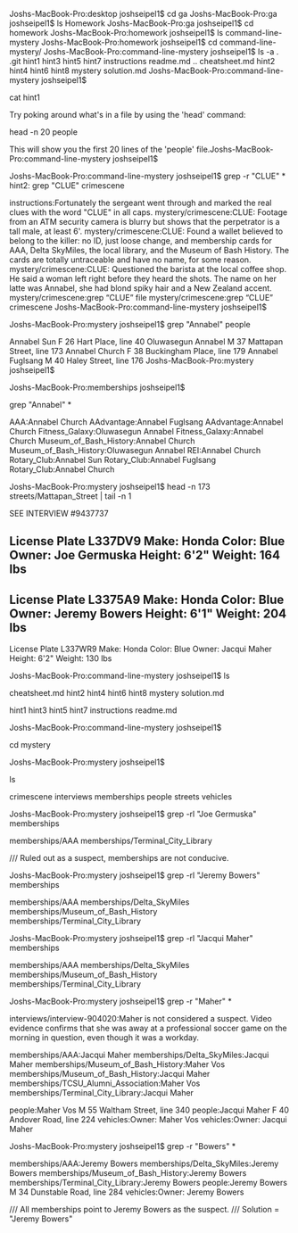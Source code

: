 Joshs-MacBook-Pro:desktop joshseipel1$ cd ga
Joshs-MacBook-Pro:ga joshseipel1$ ls
Homework
Joshs-MacBook-Pro:ga joshseipel1$ cd homework
Joshs-MacBook-Pro:homework joshseipel1$ ls
command-line-mystery
Joshs-MacBook-Pro:homework joshseipel1$ cd command-line-mystery/
Joshs-MacBook-Pro:command-line-mystery joshseipel1$ ls -a
.   .git    hint1   hint3   hint5   hint7   instructions  readme.md
..    cheatsheet.md hint2   hint4   hint6   hint8   mystery   solution.md
Joshs-MacBook-Pro:command-line-mystery joshseipel1$

cat hint1

Try poking around what's in a file by using the 'head' command:

  head -n 20 people

This will show you the first 20 lines of the 'people' file.Joshs-MacBook-Pro:command-line-mystery joshseipel1$



Joshs-MacBook-Pro:command-line-mystery joshseipel1$ grep -r "CLUE" *
hint2:
 grep "CLUE" crimescene

instructions:Fortunately the sergeant went through and marked the real clues with the word "CLUE" in all caps.
mystery/crimescene:CLUE: Footage from an ATM security camera is blurry but shows that the perpetrator is a tall male, at least 6'.
mystery/crimescene:CLUE: Found a wallet believed to belong to the killer: no ID, just loose change, and membership cards for AAA, Delta SkyMiles, the local library, and the Museum of Bash History. The cards are totally untraceable and have no name, for some reason.
mystery/crimescene:CLUE: Questioned the barista at the local coffee shop. He said a woman left right before they heard the shots. The name on her latte was Annabel, she had blond spiky hair and a New Zealand accent.
mystery/crimescene:grep “CLUE” file
mystery/crimescene:grep “CLUE” crimescene
Joshs-MacBook-Pro:command-line-mystery joshseipel1$

Joshs-MacBook-Pro:mystery joshseipel1$
grep "Annabel" people

Annabel Sun F 26  Hart Place, line 40
Oluwasegun Annabel  M 37  Mattapan Street, line 173
Annabel Church  F 38  Buckingham Place, line 179
Annabel Fuglsang  M 40  Haley Street, line 176
Joshs-MacBook-Pro:mystery joshseipel1$

Joshs-MacBook-Pro:memberships joshseipel1$

grep "Annabel" *

AAA:Annabel Church
AAdvantage:Annabel Fuglsang
AAdvantage:Annabel Church
Fitness_Galaxy:Oluwasegun Annabel
Fitness_Galaxy:Annabel Church
Museum_of_Bash_History:Annabel Church
Museum_of_Bash_History:Oluwasegun Annabel
REI:Annabel Church
Rotary_Club:Annabel Sun
Rotary_Club:Annabel Fuglsang
Rotary_Club:Annabel Church



Joshs-MacBook-Pro:mystery joshseipel1$
head -n 173 streets/Mattapan_Street | tail -n 1

SEE INTERVIEW #9437737


License Plate L337DV9
Make: Honda
Color: Blue
Owner: Joe Germuska
Height: 6'2"
Weight: 164 lbs
--

License Plate L3375A9
Make: Honda
Color: Blue
Owner: Jeremy Bowers
Height: 6'1"
Weight: 204 lbs
--

License Plate L337WR9
Make: Honda
Color: Blue
Owner: Jacqui Maher
Height: 6'2"
Weight: 130 lbs


Joshs-MacBook-Pro:command-line-mystery joshseipel1$
ls

cheatsheet.md hint2   hint4   hint6   hint8   mystery   solution.md

hint1   hint3   hint5   hint7   instructions  readme.md

Joshs-MacBook-Pro:command-line-mystery joshseipel1$

cd mystery

Joshs-MacBook-Pro:mystery joshseipel1$

ls

crimescene  interviews  memberships people    streets   vehicles



Joshs-MacBook-Pro:mystery joshseipel1$
grep -rl "Joe Germuska" memberships

memberships/AAA
memberships/Terminal_City_Library

/// Ruled out as a suspect, memberships are not conducive.

Joshs-MacBook-Pro:mystery joshseipel1$
grep -rl "Jeremy Bowers" memberships

memberships/AAA
memberships/Delta_SkyMiles
memberships/Museum_of_Bash_History
memberships/Terminal_City_Library

Joshs-MacBook-Pro:mystery joshseipel1$
grep -rl "Jacqui Maher" memberships

memberships/AAA
memberships/Delta_SkyMiles
memberships/Museum_of_Bash_History
memberships/Terminal_City_Library

Joshs-MacBook-Pro:mystery joshseipel1$
grep -r "Maher" *

interviews/interview-904020:Maher is not considered a suspect.
Video evidence confirms that she was away at a professional soccer game
on the morning in question, even though it was a workday.

memberships/AAA:Jacqui Maher
memberships/Delta_SkyMiles:Jacqui Maher
memberships/Museum_of_Bash_History:Maher Vos
memberships/Museum_of_Bash_History:Jacqui Maher
memberships/TCSU_Alumni_Association:Maher Vos
memberships/Terminal_City_Library:Jacqui Maher

people:Maher Vos  M 55  Waltham Street, line 340
people:Jacqui Maher F 40  Andover Road, line 224
vehicles:Owner: Maher Vos
vehicles:Owner: Jacqui Maher


Joshs-MacBook-Pro:mystery joshseipel1$
 grep -r "Bowers" *

memberships/AAA:Jeremy Bowers
memberships/Delta_SkyMiles:Jeremy Bowers
memberships/Museum_of_Bash_History:Jeremy Bowers
memberships/Terminal_City_Library:Jeremy Bowers
people:Jeremy Bowers  M 34  Dunstable Road, line 284
vehicles:Owner: Jeremy Bowers

///  All memberships point to Jeremy Bowers as the suspect. ///
Solution = "Jeremy Bowers"
